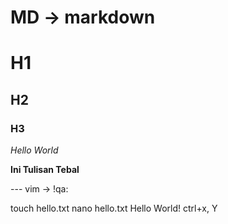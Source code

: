 # MD -> markdown

# H1
## H2
### H3

*Hello World*

**Ini Tulisan Tebal**

<!--- Mark Down Table Generator --->
<!--- touch + nano/vim --->

---  <!--break line--> 
vim -> !qa: <!-- untuk vim quit -->

<!-- contoh untuk penerapan nano -->
touch hello.txt
nano hello.txt
Hello World!
ctrl+x, Y